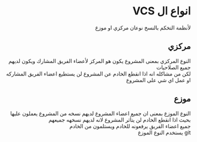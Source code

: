﻿<div dir = rtl >

# انواع ال VCS 
لأنظمة التخكم بالنسخ نوعان مركزي او موزع 
<br>
##  مركزي 
النوع المركزي بمعنى المشروع يكون هو المركز لأعضاء الفريق المشارك ويكون لديهم جميع الصلاحيات
<br>
لكن من مشاكله انه اذا انقطع الخادم عن المشروع لن يستطيع اعضاء الفريق المشاركه او عمل اي شي على المشروع 

## موزع 
النوع الموزع بمعنى ان جميع اعضاء المشروع لديهم نسخه من المشروع يعملون عليها بحيث اذا انقطع الخادم لن يتأثر المشروع لانه لديهم نسخهه جميعهم
<br>
جميع اعضاء الفريق يرفعونه للخادم ويستلمون من الخادم
<br>
git يستخدم النوع الموزع

</dir>
